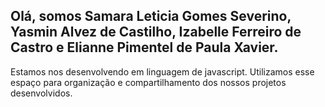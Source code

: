 ## Olá, somos Samara Leticia Gomes Severino, Yasmin Alvez de Castilho, Izabelle Ferreiro de Castro e Elianne Pimentel de Paula Xavier.
Estamos nos desenvolvendo em linguagem de javascript.
Utilizamos esse espaço para organização e compartilhamento dos nossos projetos desenvolvidos.

<!--
**QuatroMaritacas/QuatroMaritacas** is a ✨ _special_ ✨ repository because its `README.md` (this file) appears on your GitHub profile.

Here are some ideas to get you started:

- 🔭 I’m currently working on ...
- 🌱 I’m currently learning ...
- 👯 I’m looking to collaborate on ...
- 🤔 I’m looking for help with ...
- 💬 Ask me about ...
- 📫 How to reach me: ...
- 😄 Pronouns: ...
- ⚡ Fun fact: ...
-->
